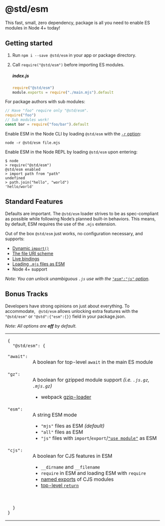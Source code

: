 # @std/esm

This fast, small, zero dependency, package is all you need to enable
ES modules in Node 4+ today!

Getting started
---

  1. Run `npm i --save @std/esm` in your app or package directory.
  2. Call `require("@std/esm")` before importing ES modules.

     ##### index.js
     ```js
     require("@std/esm")
     module.exports = require("./main.mjs").default
     ```

For package authors with sub modules:

```js
// Have "foo" require only "@std/esm".
require("foo")
// Sub modules work!
const bar = require("foo/bar").default
```

Enable ESM in the Node CLI by loading `@std/esm` with the [`-r` option](https://nodejs.org/api/cli.html#cli_r_require_module):

```shell
node -r @std/esm file.mjs
```

Enable ESM in the Node REPL by loading `@std/esm` upon entering:

```shell
$ node
> require("@std/esm")
@std/esm enabled
> import path from "path"
undefined
> path.join("hello", "world")
'hello/world'
```

Standard Features
---

Defaults are important. The `@std/esm` loader strives to be as spec-compliant
as possible while following Node’s planned built-in behaviors. This means, by
default, ESM requires the use of the `.mjs` extension.

Out of the box `@std/esm` just works, no configuration necessary, and supports:

* [Dynamic `import()`](https://github.com/tc39/proposal-dynamic-import)
* [The file URI scheme](https://en.wikipedia.org/wiki/File_URI_scheme)
* [Live bindings](https://ponyfoo.com/articles/es6-modules-in-depth#bindings-not-values)
* [Loading `.mjs` files as ESM](https://github.com/nodejs/node-eps/blob/master/002-es-modules.md#32-determining-if-source-is-an-es-module)
* Node 4+ support

*Note: You can unlock unambiguous `.js` use with the [`"esm":"js"` option](#bonus-tracks).*

Bonus Tracks
---

Developers have strong opinions on just about everything. To accommodate,
` @std/esm` allows unlocking extra features with the `"@std/esm"` or
`"@std":{"esm":{}}` field in your package.json.

*Note: All options are **off** by default.*

<table>
<tr>
  <td colspan="2">
  <pre><code>{
  "@std/esm": {</code></pre>
  </td>
</tr>
<tr>
  <td valign="top"><code>"await":</code></td>
  <td><p>A boolean for top-level <code>await</code> in the main ES module</p></td>
</tr>
<tr>
  <td valign="top"><code>"gz":</code></td>
  <td>
    <p>A boolean for gzipped module support <i>(i.e. <code>.js.gz</code>, <code>.mjs.gz</code>)</i></p>
    <ul>
    <li>webpack <a href="https://webpack.js.org/loaders/gzip-loader/">gzip-loader</a></li>
    </ul>
  </td>
</tr>
<tr>
  <td valign="top"><code>"esm":</code></td>
  <td>
    <p>A string ESM mode</p>
    <ul>
    <li><code>"mjs"</code> files as ESM <i>(default)</i></li>
    <li><code>"all"</code> files as ESM</li>
    <li><code>"js"</code> files with <code>import</code>/<code>export</code>/<a href="https://github.com/tc39/proposal-modules-pragma"><code>"use module"</code></a> as ESM</li>
    </ul>
  </td>
</tr>
<tr>
  <td valign="top"><code>"cjs":</code></td>
  <td>
    <p>A boolean for CJS features in ESM</p>
    <ul>
    <li><code>__dirname</code> and <code>__filename</code></li>
    <li><code>require</code> in ESM and loading ESM with <code>require</code></li>
    <li><a href="https://ponyfoo.com/articles/es6-modules-in-depth#importing-named-exports">named exports</a> of CJS modules</li>
    <li><a href="http://stackoverflow.com/questions/28955047/why-does-a-module-level-return-statement-work-in-node-js/#28955050">top-level <code>return</code></li>
    </ul>
  </td>
</tr>
<tr>
  <td colspan="2">
  <pre><code>  }
}</code></pre>
  </td>
  </tr>
</table>
